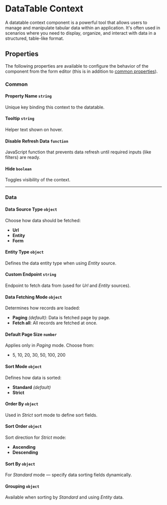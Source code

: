 # DataTable Context

A datatable context component is a powerful tool that allows users to manage and manipulate tabular data within an application. It's often used in scenarios where you need to display, organize, and interact with data in a structured, table-like format. 

## Properties

The following properties are available to configure the behavior of the component from the form editor (this is in addition to [common properties](/docs/front-end-basics/form-components/common-component-properties)).

### Common
#### **Property Name** `string`  
Unique key binding this context to the datatable.

#### **Tooltip** `string`  
Helper text shown on hover.

#### **Disable Refresh Data** `function`  
JavaScript function that prevents data refresh until required inputs (like filters) are ready.

#### **Hide** `boolean`  
Toggles visibility of the context.

___

### Data

#### **Data Source Type** `object`  
Choose how data should be fetched:
- **Url**
- **Entity**
- **Form**

#### **Entity Type** `object`  
Defines the data entity type when using *Entity* source.

#### **Custom Endpoint** `string`  
Endpoint to fetch data from (used for *Url* and *Entity* sources).

#### **Data Fetching Mode** `object`  
Determines how records are loaded:
- **Paging** *(default)*: Data is fetched page by page.
- **Fetch all**: All records are fetched at once.

#### **Default Page Size** `number`  
Applies only in *Paging* mode. Choose from:
- 5, 10, 20, 30, 50, 100, 200

#### **Sort Mode** `object`  
Defines how data is sorted:
- **Standard** *(default)*
- **Strict**

#### **Order By** `object`  
Used in *Strict* sort mode to define sort fields.

#### **Sort Order** `object`  
Sort direction for *Strict* mode:
- **Ascending**
- **Descending**

#### **Sort By** `object`  
For *Standard* mode — specify data sorting fields dynamically.

#### **Grouping** `object`  
Available when sorting by *Standard* and using *Entity* data.
